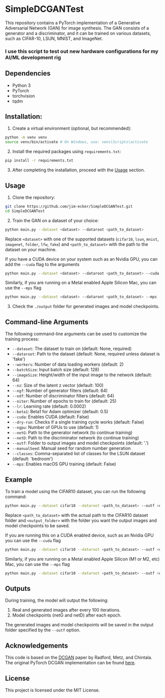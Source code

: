 # SimpleDCGANTest

This repository contains a PyTorch implementation of a Generative Adversarial Network (GAN) for image synthesis. The GAN consists of a generator and a discriminator, and it can be trained on various datasets, such as CIFAR-10, LSUN, MNIST, and ImageNet.

### I use this script to test out new hardware configurations for my AI/ML development rig

## Dependencies

- Python 3
- PyTorch
- torchvision
- tqdm

## Installation:

1. Create a virtual environment (optional, but recommended):

  ```bash
  python -m venv venv
  source venv/bin/activate # On Windows, use: venv\Scripts\activate
  ```
  
2. Install the required packages using `requirements.txt`:
  ```bash
  pip install -r requirements.txt
  ```

3. After completing the installation, proceed with the [Usage](#usage) section.

## Usage

1. Clone the repository:

```bash
git clone https://github.com/jim-ecker/SimpleDCGANTest.git
cd SimpleDCGANTest
```

2. Train the GAN on a dataset of your choice:

```bash
python main.py --dataset <dataset> --dataroot <path_to_dataset>
```

Replace `<dataset>` with one of the supported datasets (`cifar10`, `lsun`, `mnist`, `imagenet`, `folder`, `lfw`, `fake`) and `<path_to_dataset>` with the path to the dataset on your machine.

If you have a CUDA device on your system such as an Nvidia GPU, you can add the `--cuda` flag to the arguments

```bash
python main.py --dataset <dataset> --dataroot <path_to_dataset> --cuda
```

Similarly, if you are running on a Metal enabled Apple Silicon Mac, you can use the `--mps` flag

```bash
python main.py --dataset <dataset> --dataroot <path_to_dataset> --mps
```

3. Check the `./output` folder for generated images and model checkpoints.

## Command-line Arguments

The following command-line arguments can be used to customize the training process:

- `--dataset`: The dataset to train on (default: None, required)
- `--dataroot`: Path to the dataset (default: None, required unless dataset is 'fake')
- `--workers`: Number of data loading workers (default: 2)
- `--batchSize`: Input batch size (default: 128)
- `--imageSize`: Height/width of the input image to the network (default: 64)
- `--nz`: Size of the latent z vector (default: 100)
- `--ngf`: Number of generator filters (default: 64)
- `--ndf`: Number of discriminator filters (default: 64)
- `--niter`: Number of epochs to train for (default: 25)
- `--lr`: Learning rate (default: 0.0002)
- `--beta1`: Beta1 for Adam optimizer (default: 0.5)
- `--cuda`: Enables CUDA (default: False)
- `--dry-run`: Checks if a single training cycle works (default: False)
- `--ngpu`: Number of GPUs to use (default: 1)
- `--netG`: Path to the generator network (to continue training)
- `--netD`: Path to the discriminator network (to continue training)
- `--outf`: Folder to output images and model checkpoints (default: '.')
- `--manualSeed`: Manual seed for random number generation
- `--classes`: Comma-separated list of classes for the LSUN dataset (default: 'bedroom')
- `--mps`: Enables macOS GPU training (default: False)

## Example

To train a model using the CIFAR10 dataset, you can run the following command:

```bash 
python main.py --dataset cifar10 --dataroot <path_to_dataset> --outf <output_folder>
```

Replace `<path_to_dataset>` with the actual path to the CIFAR10 dataset folder and `<output_folder>` with the folder you want the output images and model checkpoints to be saved.

If you are running this on a CUDA enabled device, such as an Nvidia GPU you can use the `--cuda` flag

```bash
python main.py --dataset cifar10 --dataroot <path_to_dataset> --outf <output_folder> --cuda
```

Similarly, if you are running on a Metal enabled Apple Silicon (M1 or M2, etc) Mac, you can use the `--mps` flag

```bash
python main.py --dataset cifar10 --dataroot <path_to_dataset> --outf <output_folder> --mps
```

## Outputs

During training, the model will output the following:

1. Real and generated images after every 100 iterations.
2. Model checkpoints (netG and netD) after each epoch.

The generated images and model checkpoints will be saved in the output folder specified by the `--outf` option.

## Acknowledgements

This code is based on the [DCGAN](https://arxiv.org/abs/1511.06434) paper by Radford, Metz, and Chintala. The original PyTorch DCGAN implementation can be found [here](https://github.com/pytorch/examples/tree/master/dcgan).

## License

This project is licensed under the MIT License.
